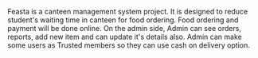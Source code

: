 Feasta is a canteen management system project. It is designed to reduce student's waiting time in canteen for food ordering. Food ordering and payment will be done online. On the admin side, Admin can see orders, reports, add new item and can update it's details also. Admin can make some users as Trusted members so they can use cash on delivery option. 
